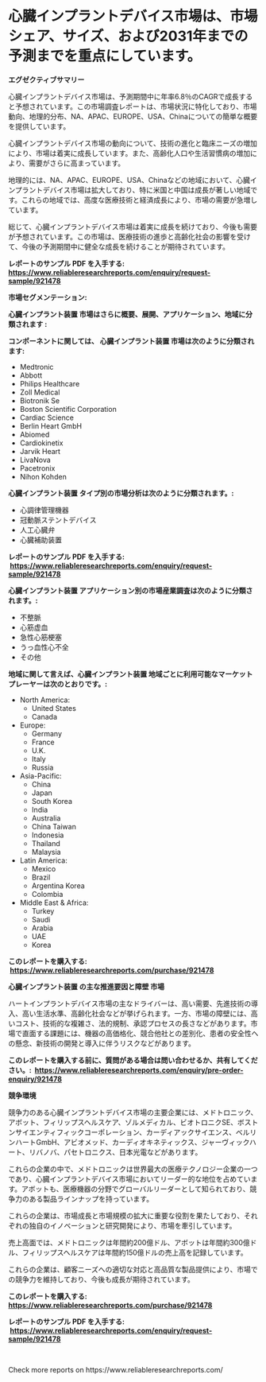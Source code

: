 <p><h1>心臓インプラントデバイス市場は、市場シェア、サイズ、および2031年までの予測までを重点にしています。</h1></p><p><strong>エグゼクティブサマリー</strong></p>
<p><p>心臓インプラントデバイス市場は、予測期間中に年率6.8％のCAGRで成長すると予想されています。この市場調査レポートは、市場状況に特化しており、市場動向、地理的分布、NA、APAC、EUROPE、USA、Chinaについての簡単な概要を提供しています。</p><p>心臓インプラントデバイス市場の動向について、技術の進化と臨床ニーズの増加により、市場は着実に成長しています。また、高齢化人口や生活習慣病の増加により、需要がさらに高まっています。</p><p>地理的には、NA、APAC、EUROPE、USA、Chinaなどの地域において、心臓インプラントデバイス市場は拡大しており、特に米国と中国は成長が著しい地域です。これらの地域では、高度な医療技術と経済成長により、市場の需要が急増しています。</p><p>総じて、心臓インプラントデバイス市場は着実に成長を続けており、今後も需要が予想されています。この市場は、医療技術の進歩と高齢化社会の影響を受けて、今後の予測期間中に健全な成長を続けることが期待されています。</p></p>
<p><strong>レポートのサンプル PDF を入手する: <a href="https://www.reliableresearchreports.com/enquiry/request-sample/921478">https://www.reliableresearchreports.com/enquiry/request-sample/921478</a></strong></p>
<p><strong>市場セグメンテーション:</strong></p>
<p><strong> 心臓インプラント装置 市場はさらに概要、展開、アプリケーション、地域に分類されます :</strong></p>
<p><strong>コンポーネントに関しては、 心臓インプラント装置 市場は次のように分類されます: &nbsp;</strong></p>
<p><ul><li>Medtronic</li><li>Abbott</li><li>Philips Healthcare</li><li>Zoll Medical</li><li>Biotronik Se</li><li>Boston Scientific Corporation</li><li>Cardiac Science</li><li>Berlin Heart GmbH</li><li>Abiomed</li><li>Cardiokinetix</li><li>Jarvik Heart</li><li>LivaNova</li><li>Pacetronix</li><li>Nihon Kohden</li></ul></p>
<p><strong> 心臓インプラント装置 タイプ別の市場分析は次のように分類されます。:</strong></p>
<p><ul><li>心調律管理機器</li><li>冠動脈ステントデバイス</li><li>人工心臓弁</li><li>心臓補助装置</li></ul></p>
<p><strong>レポートのサンプル PDF を入手する: &nbsp;<a href="https://www.reliableresearchreports.com/enquiry/request-sample/921478">https://www.reliableresearchreports.com/enquiry/request-sample/921478</a></strong></p>
<p><strong> 心臓インプラント装置 アプリケーション別の市場産業調査は次のように分類されます。:</strong></p>
<p><ul><li>不整脈</li><li>心筋虚血</li><li>急性心筋梗塞</li><li>うっ血性心不全</li><li>その他</li></ul></p>
<p><strong>地域に関して言えば、心臓インプラント装置 地域ごとに利用可能なマーケットプレーヤーは次のとおりです。:</strong></p>
<p><ul>
    <li>
        North America:
        <ul>
            <li>United States</li>
            <li>Canada</li>
        </ul>
    </li>
    <li>
        Europe:
        <ul>
            <li>Germany</li>
            <li>France</li>
            <li>U.K.</li>
            <li>Italy</li>
            <li>Russia</li>
        </ul>
    </li>
    <li>
        Asia-Pacific:
        <ul>
            <li>China</li>
            <li>Japan</li>
            <li>South Korea</li>
            <li>India</li>
            <li>Australia</li>
            <li>China Taiwan</li>
            <li>Indonesia</li>
            <li>Thailand</li>
            <li>Malaysia</li>
        </ul>
    </li>
    <li>
        Latin America:
        <ul>
            <li>Mexico</li>
            <li>Brazil</li>
            <li>Argentina Korea</li>
            <li>Colombia</li>
        </ul>
    </li>
    <li>
        Middle East & Africa:
        <ul>
            <li>Turkey</li>
            <li>Saudi</li>
            <li>Arabia</li>
            <li>UAE</li>
            <li>Korea</li>
        </ul>
    </li>
    </ul></p>
<p><strong>このレポートを購入する: &nbsp;<a href="https://www.reliableresearchreports.com/purchase/921478">https://www.reliableresearchreports.com/purchase/921478</a></strong></p>
<p><strong>心臓インプラント装置 の主な推進要因と障壁 市場</strong></p>
<p><p>ハートインプラントデバイス市場の主なドライバーは、高い需要、先進技術の導入、高い生活水準、高齢化社会などが挙げられます。一方、市場の障壁には、高いコスト、技術的な複雑さ、法的規制、承認プロセスの長さなどがあります。市場で直面する課題には、機器の高価格化、競合他社との差別化、患者の安全性への懸念、新技術の開発と導入に伴うリスクなどがあります。</p></p>
<p><strong>このレポートを購入する前に、質問がある場合は問い合わせるか、共有してください。:&nbsp; <a href="https://www.reliableresearchreports.com/enquiry/pre-order-enquiry/921478">https://www.reliableresearchreports.com/enquiry/pre-order-enquiry/921478</a></strong></p>
<p><strong>競争環境</strong></p>
<p><p>競争力のある心臓インプラントデバイス市場の主要企業には、メドトロニック、アボット、フィリップスヘルスケア、ゾルメディカル、ビオトロニクSE、ボストンサイエンティフィックコーポレーション、カーディアックサイエンス、ベルリンハートGmbH、アビオメッド、カーディオキネティックス、ジャーヴィックハート、リバノバ、パセトロニクス、日本光電などがあります。 </p><p>これらの企業の中で、メドトロニックは世界最大の医療テクノロジー企業の一つであり、心臓インプラントデバイス市場においてリーダー的な地位を占めています。アボットも、医療機器の分野でグローバルリーダーとして知られており、競争力のある製品ラインナップを持っています。 </p><p>これらの企業は、市場成長と市場規模の拡大に重要な役割を果たしており、それぞれの独自のイノベーションと研究開発により、市場を牽引しています。 </p><p>売上高面では、メドトロニックは年間約200億ドル、アボットは年間約300億ドル、フィリップスヘルスケアは年間約150億ドルの売上高を記録しています。 </p><p>これらの企業は、顧客ニーズへの適切な対応と高品質な製品提供により、市場での競争力を維持しており、今後も成長が期待されています。</p></p>
<p><strong>このレポートを購入する: &nbsp; <a href="https://www.reliableresearchreports.com/purchase/921478">https://www.reliableresearchreports.com/purchase/921478</a></strong></p>
<p><strong>レポートのサンプル PDF を入手する: &nbsp;<a href="https://www.reliableresearchreports.com/enquiry/request-sample/921478">https://www.reliableresearchreports.com/enquiry/request-sample/921478</a></strong><strong></strong></p>
<p>&nbsp;</p>
<p>Check more reports on https://www.reliableresearchreports.com/</p>